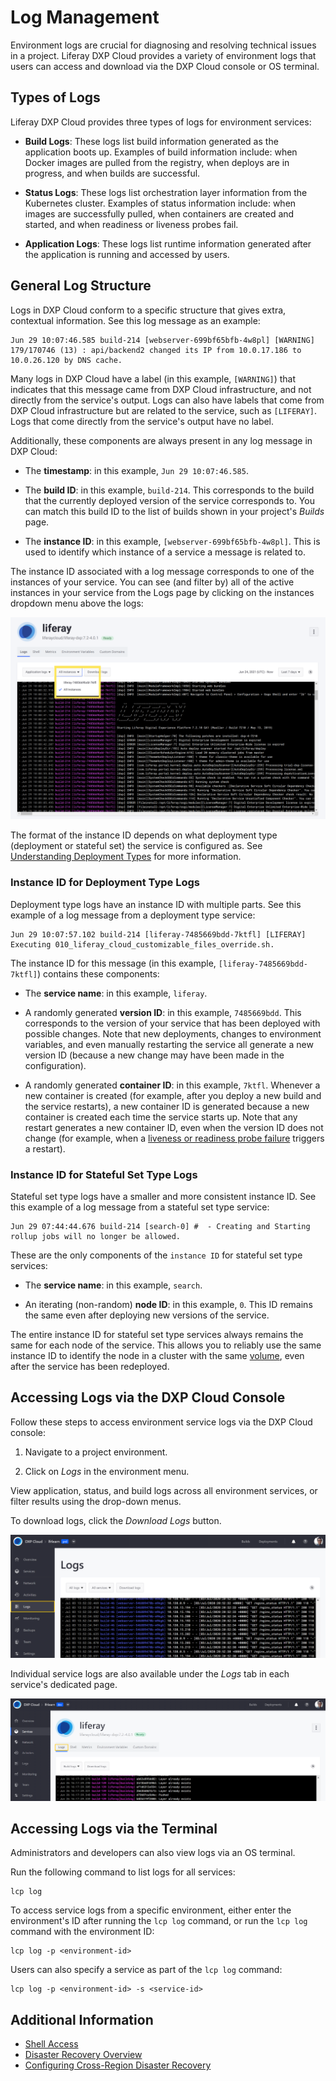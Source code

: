 # Log Management

Environment logs are crucial for diagnosing and resolving technical issues in a project. Liferay DXP Cloud provides a variety of environment logs that users can access and download via the DXP Cloud console or OS terminal.

## Types of Logs

Liferay DXP Cloud provides three types of logs for environment services:

* **Build Logs**: These logs list build information generated as the application boots up. Examples of build information include: when Docker images are pulled from the registry, when deploys are in progress, and when builds are successful.

* **Status Logs**: These logs list orchestration layer information from the Kubernetes cluster. Examples of status information include: when images are successfully pulled, when containers are created and started, and when readiness or liveness probes fail.

* **Application Logs**: These logs list runtime information generated after the application is running and accessed by users.

## General Log Structure

Logs in DXP Cloud conform to a specific structure that gives extra, contextual information. See this log message as an example:

```log
Jun 29 10:07:46.585 build-214 [webserver-699bf65bfb-4w8pl] [WARNING] 179/170746 (13) : api/backend2 changed its IP from 10.0.17.186 to 10.0.26.120 by DNS cache.
```

Many logs in DXP Cloud have a label (in this example, ``[WARNING]``) that indicates that this message came from DXP Cloud infrastructure, and not directly from the service's output. Logs can also have labels that come from DXP Cloud infrastructure but are related to the service, such as ``[LIFERAY]``. Logs that come directly from the service's output have no label.

Additionally, these components are always present in any log message in DXP Cloud:

* The **timestamp**: in this example, `Jun 29 10:07:46.585`.

* The **build ID**: in this example, `build-214`. This corresponds to the build that the currently deployed version of the service corresponds to. You can match this build ID to the list of builds shown in your project's *Builds* page.

* The **instance ID**: in this example, `[webserver-699bf65bfb-4w8pl]`. This is used to identify which instance of a service a message is related to.

The instance ID associated with a log message corresponds to one of the instances of your service. You can see (and filter by) all of the active instances in your service from the Logs page by clicking on the instances dropdown menu above the logs:

![Click on the instances dropdown menu to see all of the instances](./log-management/images/01.png)

The format of the instance ID depends on what deployment type (deployment or stateful set) the service is configured as. See [Understanding Deployment Types](../build-and-deploy/understanding-deployment-types.md) for more information.

### Instance ID for Deployment Type Logs

Deployment type logs have an instance ID with multiple parts. See this example of a log message from a deployment type service:

```log
Jun 29 10:07:57.102 build-214 [liferay-7485669bdd-7ktfl] [LIFERAY] Executing 010_liferay_cloud_customizable_files_override.sh.
```

The instance ID for this message (in this example, `[liferay-7485669bdd-7ktfl]`) contains these components:

* The **service name**: in this example, `liferay`.

* A randomly generated **version ID**: in this example, `7485669bdd`. This corresponds to the version of your service that has been deployed with possible changes. Note that new deployments, changes to environment variables, and even manually restarting the service all generate a new version ID (because a new change may have been made in the configuration).

* A randomly generated **container ID**: in this example, `7ktfl`. Whenever a new container is created (for example, after you deploy a new build and the service restarts), a new container ID is generated because a new container is created each time the service starts up. Note that any restart generates a new container ID, even when the version ID does not change (for example, when a [liveness or readiness probe failure](../troubleshooting/self-healing.md) triggers a restart).

### Instance ID for Stateful Set Type Logs

Stateful set type logs have a smaller and more consistent instance ID. See this example of a log message from a stateful set type service:

```log
Jun 29 07:44:44.676 build-214 [search-0] #  - Creating and Starting rollup jobs will no longer be allowed.
```

These are the only components of the `instance ID` for stateful set type services:

*  The **service name**: in this example, `search`.

* An iterating (non-random) **node ID**: in this example, `0`. This ID remains the same even after deploying new versions of the service.

The entire instance ID for stateful set type services always remains the same for each node of the service. This allows you to reliably use the same instance ID to identify the node in a cluster with the same [volume](../build-and-deploy/configuring-persistent-file-storage-volumes.md), even after the service has been redeployed.

## Accessing Logs via the DXP Cloud Console

Follow these steps to access environment service logs via the DXP Cloud console:

1. Navigate to a project environment.

1. Click on *Logs* in the environment menu.

View application, status, and build logs across all environment services, or filter results using the drop-down menus.

To download logs, click the *Download Logs* button.

![Figure 1: View environment logs form the Logs page.](./log-management/images/02.png)

Individual service logs are also available under the *Logs* tab in each service's dedicated page.

![Figure 2: Access and download individual service logs under the Logs tab in each service's dedicated page.](./log-management/images/03.png)

## Accessing Logs via the Terminal

Administrators and developers can also view logs via an OS terminal.

Run the following command to list logs for all services:

```shell
lcp log
```

To access service logs from a specific environment, either enter the environment's ID after running the `lcp log` command, or run the `lcp log` command with the environment ID:

```shell
lcp log -p <environment-id>
```

Users can also specify a service as part of the `lcp log` command:

```shell
lcp log -p <environment-id> -s <service-id>
```

## Additional Information

* [Shell Access](./shell-access.md)
* [Disaster Recovery Overview](./disaster-recovery-overview.md)
* [Configuring Cross-Region Disaster Recovery](./configuring-cross-region-disaster-recovery.md)
